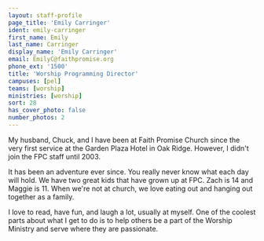 ```yaml
---
layout: staff-profile
page_title: 'Emily Carringer'
ident: emily-carringer
first_name: Emily
last_name: Carringer
display_name: 'Emily Carringer'
email: EmilyC@faithpromise.org
phone_ext: '1500'
title: 'Worship Programming Director'
campuses: [pel]
teams: [worship]
ministries: [worship]
sort: 28
has_cover_photo: false
number_photos: 2
---
```


My husband, Chuck, and I have been at Faith Promise Church since the very first service at the Garden Plaza Hotel in Oak Ridge. However, I didn't join the FPC staff until 2003.

It has been an adventure ever since. You really never know what each day will hold. We have two great kids that have grown up at FPC. Zach is 14 and Maggie is 11. When we're not at church, we love eating out and hanging out together as a family.

I love to read, have fun, and laugh a lot, usually at myself. One of the coolest parts about what I get to do is to help others be a part of the Worship Ministry and serve where they are passionate.